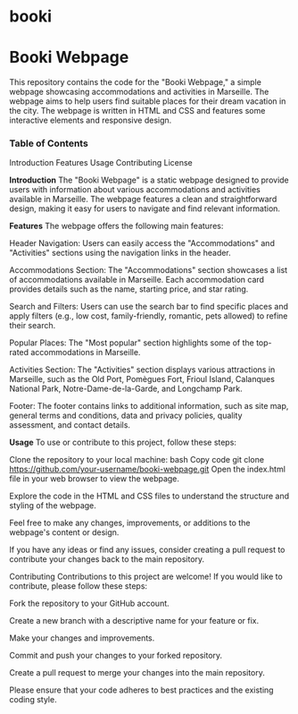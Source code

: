 # booki

# Booki Webpage
This repository contains the code for the "Booki Webpage," a simple webpage showcasing accommodations and activities in Marseille. The webpage aims to help users find suitable places for their dream vacation in the city. The webpage is written in HTML and CSS and features some interactive elements and responsive design.

### Table of Contents
Introduction
Features
Usage
Contributing
License


**Introduction**
The "Booki Webpage" is a static webpage designed to provide users with information about various accommodations and activities available in Marseille. The webpage features a clean and straightforward design, making it easy for users to navigate and find relevant information.

**Features**
The webpage offers the following main features:

Header Navigation: Users can easily access the "Accommodations" and "Activities" sections using the navigation links in the header.

Accommodations Section: The "Accommodations" section showcases a list of accommodations available in Marseille. Each accommodation card provides details such as the name, starting price, and star rating.

Search and Filters: Users can use the search bar to find specific places and apply filters (e.g., low cost, family-friendly, romantic, pets allowed) to refine their search.

Popular Places: The "Most popular" section highlights some of the top-rated accommodations in Marseille.

Activities Section: The "Activities" section displays various attractions in Marseille, such as the Old Port, Pomègues Fort, Frioul Island, Calanques National Park, Notre-Dame-de-la-Garde, and Longchamp Park.

Footer: The footer contains links to additional information, such as site map, general terms and conditions, data and privacy policies, quality assessment, and contact details.

**Usage**
To use or contribute to this project, follow these steps:

Clone the repository to your local machine:
bash
Copy code
git clone https://github.com/your-username/booki-webpage.git
Open the index.html file in your web browser to view the webpage.

Explore the code in the HTML and CSS files to understand the structure and styling of the webpage.

Feel free to make any changes, improvements, or additions to the webpage's content or design.

If you have any ideas or find any issues, consider creating a pull request to contribute your changes back to the main repository.

Contributing
Contributions to this project are welcome! If you would like to contribute, please follow these steps:

Fork the repository to your GitHub account.

Create a new branch with a descriptive name for your feature or fix.

Make your changes and improvements.

Commit and push your changes to your forked repository.

Create a pull request to merge your changes into the main repository.

Please ensure that your code adheres to best practices and the existing coding style.
